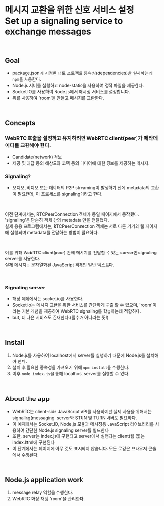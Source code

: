 # 메시지 교환을 위한 신호 서비스 설정<br>Set up a signaling service to exchange messages

<br>

## Goal

* package.json에 지정된 대로 프로젝트 종속성(dependencies)을 설치하는데 ```npm```을 사용한다.
* Node.js 서버를 실행하고 node-static을 사용하여 정적 파일을 제공한다.
* Socket.IO를 사용하여 Node.js에서 메시징 서비스를 설정합니다.
* 위를 사용하여 'room'을 만들고 메시지를 교환한다.

<br>

## Concepts

### WebRTC 호출을 설정하고 유지하려면 WebRTC client(peer)가 메타데이터를 교환해야 한다.
* Candidate(network) 정보
* 제공 및 대답 등의 해상도와 코덱 등의 미디어에 대한 정보를 제공하는 메시지.


### Signaling?
* 오디오, 비디오 또는 데이터의 P2P streaming이 발생하기 전에 metadata의 교환이 필요한데, 이 프로세스를 signaling이라고 한다.

<br>

이전 단계에서는, RTCPeerConnection 객체가 동일 페이지에서 동작했다. 'signaling'은 단순히 객체 간의 metadata 만을 전달했다.<br>
실제 응용 프로그램에서는, RTCPeerConnection 객체는 서로 다른 기기의 웹 페이지에 실행되며 metadata를 전달하는 방법이 필요하다.

<br>

이를 위해 WebRTC client(peer) 간에 메시지를 전달할 수 있는 server인 signaling server를 사용한다.<br>
실제 메시지는 문자열화된 JavaScript 객체인 일반 텍스트다.

<br>

### Signaling server

* 해당 예제에서는 socket.io를 사용한다.
* Socket.io는 메시지 교환을 위한 서비스를 간단하게 구출 할 수 있으며, 'room'이라는 기본 개념을 제공하여 WebRTC signaling를 학습하는데 적합하다.
* but, 더 나은 서비스도 존재한다.(필수가 아니라는 뜻!)


<br>

## Install

1. Node.js를 사용하여 localhost에서 server를 실행하기 때문에 Node.js를 설치해야 한다.
2. 설치 후 필요한 종속성을 가져오기 위해 ```npm install```을 수행한다.
3. 이후 ```node index.js```을 통해 localhost server를 실행할 수 있다.

<br>

## About the app

* WebRTC는 client-side JavaScript API를 사용하지만 실제 사용을 위해서는 signaling(messaging) server와 STUN 및 TURN 서버도 필요하다.
* 이 예제에서는 Socket.IO, Node.js 모듈과 메시징용 JavaScript 라이브러리를 사용하여 간단한 Node.js signaling server를 빌드한다.
* 또한, server는 index.js에 구현되고 server에서 실행되는 client(웹 앱)는 index.html에 구현된다.
* 이 단계에서는 페이지에 아무 것도 표시되지 않습니다. 모든 로깅은 브라우저 콘솔에서 수행된다.


<br>


## Node.js application work

1. message relay 역할을 수행한다.
2. WebRTC 화상 채팅 'room'을 관리한다.




